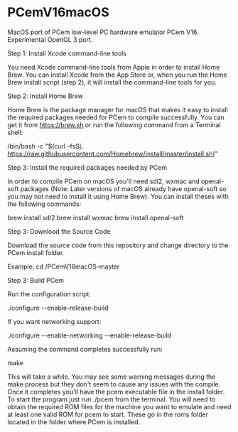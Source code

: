 # PCemV16macOS
MacOS port of PCem low-level PC hardware emulator PCem V16. Experimental OpenGL 3 port. 

Step 1: Install Xcode command-line tools

You need Xcode command-line tools from Apple in order to install Home Brew. You can install Xcode from the App Store or, when you run the Home Brew install script (step 2), it will install the command-line tools for you.

Step 2: Install Home Brew

Home Brew is the package manager for macOS that makes it easy to install the required packages needed for PCem to compile successfully. You can get it from https://brew.sh or run the following command from a Terminal shell:

/bin/bash -c "$(curl -fsSL https://raw.githubusercontent.com/Homebrew/install/master/install.sh)"

Step 3: Install the required packages needed by PCem

In order to compile PCem on macOS you'll need sdl2, wxmac and openal-soft packages (Note: Later versions of macOS already have openal-soft so you may not need to install it using Home Brew). You can install theses with the following commands:

brew install sdl2
brew install wxmac
brew install openal-soft

Step 3: Download the Source Code

Download the source code from this repository and change directory to the PCem install folder.

Example: cd /PCemV16macOS-master

Step 3: Build PCem

Run the configuration script:

./configure --enable-release-build

If you want networking support:

./configure --enable-networking --enable-release-build

Assuming the command completes successfully run:

make

This will take a while. You may see some warning messages during the make process but they don't seem to cause any issues with the compile. Once it completes you'll have the pcem executable file in the install folder. To start the program just run ./pcem from the terminal. You will need to obtain the required ROM files for the machine you want to emulate and need at least one valid ROM for pcem to start. These go in the roms folder located in the folder where PCem is installed.
